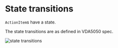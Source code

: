 # State transitions


`ActionItem`s have a state.

The state transitions are as defined in VDA5050 spec.

![state transitions](img/Figure14.png)
